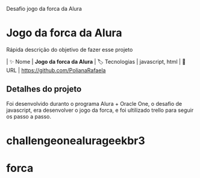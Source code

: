 Desafio jogo da forca da Alura


# Jogo da forca da Alura

Rápida descrição do objetivo de fazer esse projeto

| :sparkles: Nome     | **Jogo da forca da Alura**
| :label: Tecnologias | javascript, html 
| :rocket: URL        | https://github.com/PolianaRafaela

## Detalhes do projeto

Foi desenvolvido duranto o programa Alura + Oracle One, o desafio de javascript, era desenvolver o jogo da forca, 
e foi ultilizado trello para seguir os passo a passo. 

# challengeonealurageekbr3
# forca

